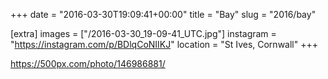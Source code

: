 +++
date = "2016-03-30T19:09:41+00:00"
title = "Bay"
slug = "2016/bay"

[extra]
images = ["/2016-03-30_19-09-41_UTC.jpg"]
instagram = "https://instagram.com/p/BDlqCoNIIKJ"
location = "St Ives, Cornwall"
+++

https://500px.com/photo/146986881/
